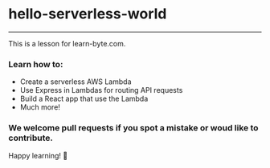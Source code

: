 
# hello-serverless-world

---

This is a lesson for learn-byte.com.

### Learn how to:

- Create a serverless AWS Lambda
- Use Express in Lambdas for routing API requests
- Build a React app that use the Lambda
- Much more!

### We welcome pull requests if you spot a mistake or woud like to contribute.

Happy learning! 📖